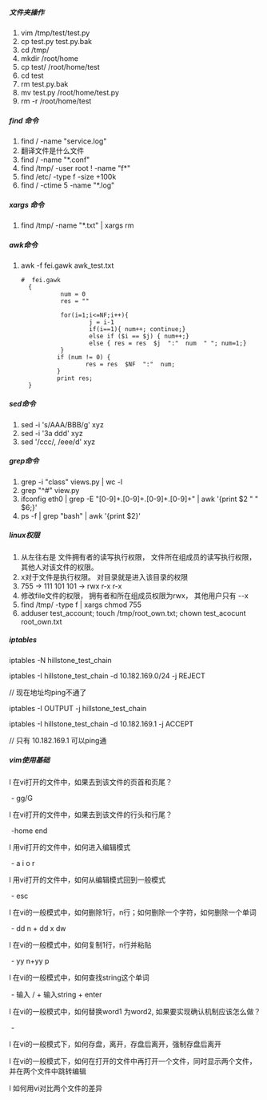 ##### 文件夹操作

1. vim /tmp/test/test.py
2. cp test.py test.py.bak
3. cd /tmp/
4. mkdir /root/home
5. cp test/ /root/home/test
6. cd test
7. rm test.py.bak
8. mv test.py /root/home/test.py
9. rm -r /root/home/test



##### find 命令

1. find / -name "service.log"
2.  翻译文件是什么文件
3. find / -name "*.conf"
4. find /tmp/ -user root ! -name "f*"
5. find /etc/ -type f -size +100k
6. find / -ctime 5 -name "*.log"



##### xargs 命令

1. find /tmp/ -name "*.txt" | xargs rm



##### awk命令

1. awk -f  fei.gawk awk_test.txt

   ```shell
   #  fei.gawk
     {
              num = 0
              res = ""
     
              for(i=1;i<=NF;i++){
                      j = i-1
                      if(i==1){ num++; continue;}
                      else if ($i == $j) { num++;}
                      else { res = res  $j  ":"  num  " "; num=1;}
              }
             if (num != 0) {
                     res = res  $NF  ":"  num;
             }
             print res;
     }
   ```

   

##### sed命令

1. sed -i  's/AAA/BBB/g' xyz
2. sed -i '3a ddd'  xyz
3. sed '/ccc/, /eee/d' xyz

##### grep命令

1. grep -i "class" views.py | wc -l
2. grep "^#" view.py
3.  ifconfig eth0 | grep -E "[0-9]+\.[0-9]+\.[0-9]+\.[0-9]+" | awk '{print \$2 " "  \$6;}'
4.  ps -f | grep "bash" | awk '{print $2}'

##### linux权限

1. 从左往右是 文件拥有者的读写执行权限， 文件所在组成员的读写执行权限，其他人对该文件的权限。
2. x对于文件是执行权限。 对目录就是进入该目录的权限
3. 755 ->  111 101 101 -> rwx r-x r-x
4. 修改file文件的权限， 拥有者和所在组成员权限为rwx， 其他用户只有 --x
5. find /tmp/ -type f | xargs chmod 755
6. adduser test_account;   touch /tmp/root_own.txt;    chown test_acocunt root_own.txt



##### iptables

iptables -N hillstone_test_chain

iptables -I hillstone_test_chain -d 10.182.169.0/24 -j REJECT

// 现在地址均ping不通了

iptables -I OUTPUT -j hillstone_test_chain

iptables -I hillstone_test_chain -d 10.182.169.1 -j ACCEPT

// 只有 10.182.169.1  可以ping通

##### vim使用基础

l 在vi打开的文件中，如果去到该文件的页首和页尾？

​	- gg/G

l 在vi打开的文件中，如果去到该文件的行头和行尾？

​	-home end

l 用vi打开的文件中，如何进入编辑模式

​	- a i o r

l 用vi打开的文件中，如何从编辑模式回到一般模式

​	- esc

l 在vi的一般模式中，如何删除1行，n行；如何删除一个字符，如何删除一个单词

​	- dd   n + dd   x  dw

l 在vi的一般模式中，如何复制1行，n行并粘贴

​	- yy  n+yy  p

l 在vi的一般模式中，如何查找string这个单词

​	- 输入 /  + 输入string + enter

l 在vi的一般模式中，如何替换word1 为word2, 如果要实现确认机制应该怎么做？

​	- 

l 在vi的一般模式下，如何存盘，离开，存盘后离开，强制存盘后离开

l 在vi的一般模式下，如何在打开的文件中再打开一个文件，同时显示两个文件，并在两个文件中跳转编辑

l 如何用vi对比两个文件的差异